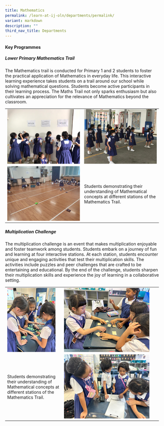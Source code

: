 ```yaml
---
title: Mathematics
permalink: /learn-at-ij-oln/departments/permalink/
variant: markdown
description: ""
third_nav_title: Departments
---
```

#### Key Programmes
##### Lower Primary Mathematics Trail
The Mathematics trail is conducted for Primary 1 and 2 students to foster the practical application of Mathematics in everyday life. This interactive learning experience takes students on a trail around our school while solving mathematical questions. Students become active participants in their learning process. The Maths Trail not only sparks enthusiasm but also cultivates an appreciation for the relevance of Mathematics beyond the classroom.

<table style="border-collapse: collapse; width: 100%;" border="0">
<tbody>
<tr>
<td><img src="/images/Depts/Maths/LowerPrimaryMathsTrail1_w.jpg"></td>
<td><img src="/images/Depts/Maths/LowerPrimaryMathsTrail2_w.jpg"></td>
</tr>
<tr>
<td><img src="/images/Depts/Maths/LowerPrimaryMathsTrail3_w.jpg"></td>
<td style="width: 50%;">Students demonstrating their understanding of Mathematical concepts at different stations of the Mathematics Trail. </td></tr>
</tbody>
</table>

##### Multiplication Challenge

The multiplication challenge is an event that makes multiplication enjoyable and foster teamwork among students. Students embark on a journey of fun and learning at four interactive stations. At each station, students encounter unique and engaging activities that test their multiplication skills. The activities include puzzles and peer challenges that are crafted to be entertaining and educational. By the end of the challenge, students sharpen their multiplication skills and experience the joy of learning in a collaborative setting. 

<table style="border-collapse: collapse; width: 100%;" border="0">
<tbody>
<tr>
<td><img src="/images/Depts/Maths/MultiplicationChallenge2_w.jpg"></td>
<td><img src="/images/Depts/Maths/MultiplicationChallenge1_w.jpg"></td>
</tr>
<tr>
<td style="width: 37%;">Students demonstrating their understanding of Mathematical concepts at different stations of the Mathematics Trail. </td>
	<td><img src="/images/Depts/Maths/MultiplicationChallenge3_w.jpg"></td></tr>
</tbody>
</table>




